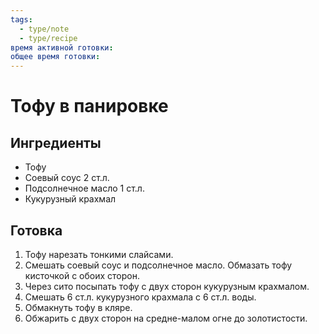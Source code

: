 ```yaml
---
tags:
  - type/note
  - type/recipe
время активной готовки: 
общее время готовки:
---
```

# Тофу в панировке

## Ингредиенты

- Тофу
- Соевый соус 2 ст.л.
- Подсолнечное масло 1 ст.л.
- Кукурузный крахмал

## Готовка

1. Тофу нарезать тонкими слайсами.
2. Смешать соевый соус и подсолнечное масло. Обмазать тофу кисточкой с обоих сторон.
3. Через сито посыпать тофу с двух сторон кукурузным крахмалом.
4. Смешать 6 ст.л. кукурузного крахмала с 6 ст.л. воды.
5. Обмакнуть тофу в кляре.
6. Обжарить с двух сторон на средне-малом огне до золотистости.
